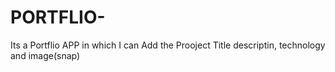 # PORTFLIO-

Its a Portflio APP in which I can Add the Prooject Title descriptin, technology and image(snap)

